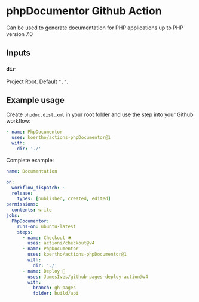 # phpDocumentor Github Action

Can be used to generate documentation for PHP applications up to PHP version 7.0

## Inputs

### `dir`

Project Root. Default `"."`.

## Example usage

Create `phpdoc.dist.xml` in your root folder and use the step into your Github workflow:

```yaml
- name: PhpDocumentor
  uses: koertho/actions-phpDocumentor@1
  with:
    dir: './'
```

Complete example:

```yaml
name: Documentation

on:
  workflow_dispatch: ~
  release:
    types: [published, created, edited]
permissions:
  contents: write
jobs:
  PhpDocumentor:
    runs-on: ubuntu-latest
    steps:
      - name: Checkout 🛎️
        uses: actions/checkout@v4
      - name: PhpDocumentor
        uses: koertho/actions-phpDocumentor@1
        with:
          dir: './'
      - name: Deploy 🚀
        uses: JamesIves/github-pages-deploy-action@v4
        with:
          branch: gh-pages
          folder: build/api
```
